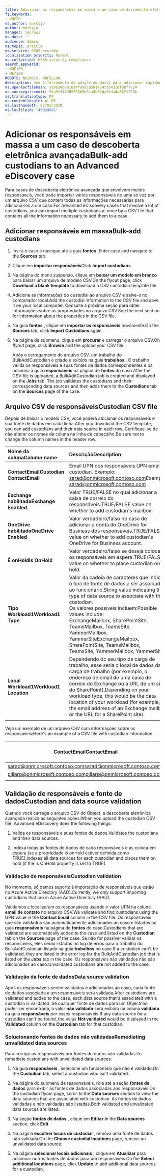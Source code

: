 ```yaml
---
title: Adicionar os responsáveis em massa a um caso de descoberta eletrônica avançada
f1.keywords:
- NOCSH
ms.author: markjjo
author: markjjo
manager: laurawi
ms.date: ''
audience: Admin
ms.topic: article
ms.service: O365-seccomp
localization_priority: Normal
ms.collection: M365-security-compliance
search.appverid:
- MOE150
- MET150
ROBOTS: NOINDEX, NOFOLLOW
description: Use a ferramenta de adição em massa para adicionar rapidamente vários responsáveis e suas fontes de dados associadas a um caso na descoberta eletrônica avançada.
ms.openlocfilehash: ab9626be01814fa95a959141433b431df9bf7724
ms.sourcegitcommit: 51a9f34796535309b8ca8b52da92da0a3621327b
ms.translationtype: MT
ms.contentlocale: pt-BR
ms.lasthandoff: 07/02/2020
ms.locfileid: "45024661"
---
```

# <a name="bulk-add-custodians-to-an-advanced-ediscovery-case"></a><span data-ttu-id="16612-103">Adicionar os responsáveis em massa a um caso de descoberta eletrônica avançada</span><span class="sxs-lookup"><span data-stu-id="16612-103">Bulk-add custodians to an Advanced eDiscovery case</span></span>

<span data-ttu-id="16612-104">Para casos de descoberta eletrônica avançada que envolvem muitos responsáveis, você pode importar vários responsáveis de uma só vez por um arquivo CSV que contém todas as informações necessárias para adicioná-los a um caso.</span><span class="sxs-lookup"><span data-stu-id="16612-104">For Advanced eDiscovery cases that involve a lot of custodians, you can import multiple custodians at once by a CSV file that contains all the information necessary to add them to a case.</span></span>

## <a name="bulk-add-custodians"></a><span data-ttu-id="16612-105">Adicionar responsáveis em massa</span><span class="sxs-lookup"><span data-stu-id="16612-105">Bulk-add custodians</span></span>

1. <span data-ttu-id="16612-106">Insira o caso e navegue até a guia **fontes** .</span><span class="sxs-lookup"><span data-stu-id="16612-106">Enter case and navigate to the **Sources** tab.</span></span>

2. <span data-ttu-id="16612-107">Clique em **importar responsáveis**</span><span class="sxs-lookup"><span data-stu-id="16612-107">Click **Import custodians**</span></span>

3. <span data-ttu-id="16612-108">Na página do menu suspenso, clique em **baixar um modelo em branco** para baixar um arquivo de modelo CSV.</span><span class="sxs-lookup"><span data-stu-id="16612-108">On the flyout page, click **Download a blank template** to download a CSV custodian template file.</span></span>

4. <span data-ttu-id="16612-109">Adicione as informações do custodial ao arquivo CSV e salve-o no computador local.</span><span class="sxs-lookup"><span data-stu-id="16612-109">Add the custodial information to the CSV file and save it on your local computer.</span></span> <span data-ttu-id="16612-110">Consulte a próxima seção para obter informações sobre as propriedades no arquivo CSV.</span><span class="sxs-lookup"><span data-stu-id="16612-110">See the next section for information about the properties in the CSV file.</span></span>

5. <span data-ttu-id="16612-111">Na guia **fontes** , clique em **importar os responsáveis** novamente.</span><span class="sxs-lookup"><span data-stu-id="16612-111">On the **Sources** tab, click **Import Custodians** again.</span></span>

6. <span data-ttu-id="16612-112">Na página de submenu, clique em **procurar** e carregar o arquivo CSV.</span><span class="sxs-lookup"><span data-stu-id="16612-112">On flyout page, click **Browse** and the upload your CSV file.</span></span>

   <span data-ttu-id="16612-113">Após o carregamento do arquivo CSV, um trabalho do BulkAddCustodian é criado e exibido na guia **trabalhos** . O trabalho valida os responsáveis e suas fontes de dados correspondentes e os adiciona à guia **responsáveis** na página de **fontes** do caso.</span><span class="sxs-lookup"><span data-stu-id="16612-113">After the CSV file is uploaded, a BulkAddCustodian job is created and displayed on the **Jobs** tab. The job validates the custodians and their corresponding data sources and then adds them to the **Custodians** tab on the **Sources** page of the case.</span></span>

## <a name="custodian-csv-file"></a><span data-ttu-id="16612-114">Arquivo CSV de responsáveis</span><span class="sxs-lookup"><span data-stu-id="16612-114">Custodian CSV file</span></span>

<span data-ttu-id="16612-115">Depois de baixar o modelo CSV, você poderá adicionar os responsáveis e sua fonte de dados em cada linha.</span><span class="sxs-lookup"><span data-stu-id="16612-115">After you download the CSV template, you can add custodians and their data source in each row.</span></span> <span data-ttu-id="16612-116">Certifique-se de não alterar os nomes de coluna na linha de cabeçalho.</span><span class="sxs-lookup"><span data-stu-id="16612-116">Be sure not to change the column names in the header row.</span></span>

| <span data-ttu-id="16612-117">Nome da coluna</span><span class="sxs-lookup"><span data-stu-id="16612-117">Column name</span></span>|<span data-ttu-id="16612-118">Descrição</span><span class="sxs-lookup"><span data-stu-id="16612-118">Description</span></span>|
|:------- |:------------------------------------------------------------|
|<span data-ttu-id="16612-119">**ContactEmail**</span><span class="sxs-lookup"><span data-stu-id="16612-119">**Custodian ContactEmail**</span></span>     | <span data-ttu-id="16612-120">Email UPN dos responsáveis.</span><span class="sxs-lookup"><span data-stu-id="16612-120">UPN email of custodian.</span></span> <span data-ttu-id="16612-121">Exemplo: sarad@onmicrosoft.contoso.com</span><span class="sxs-lookup"><span data-stu-id="16612-121">Example: sarad@onmicrosoft.contoso.com</span></span>           |
|<span data-ttu-id="16612-122">**Exchange habilitado**</span><span class="sxs-lookup"><span data-stu-id="16612-122">**Exchange Enabled**</span></span> | <span data-ttu-id="16612-123">Valor TRUE/FALSE no qual adicionar a caixa de correio do responsáveis.</span><span class="sxs-lookup"><span data-stu-id="16612-123">TRUE/FALSE value on whether to add custodian's mailbox.</span></span>      |
|<span data-ttu-id="16612-124">**OneDrive habilitado**</span><span class="sxs-lookup"><span data-stu-id="16612-124">**OneDrive Enabled**</span></span> | <span data-ttu-id="16612-125">Valor verdadeiro/falso no caso de adicionar a conta do OneDrive for Business dos responsáveis.</span><span class="sxs-lookup"><span data-stu-id="16612-125">TRUE/FALSE value on whether to add custodian's OneDrive for Business account.</span></span> |
|<span data-ttu-id="16612-126">**É onHold**</span><span class="sxs-lookup"><span data-stu-id="16612-126">**Is OnHold**</span></span>        | <span data-ttu-id="16612-127">Valor verdadeiro/falso se deseja colocar os responsáveis em espera.</span><span class="sxs-lookup"><span data-stu-id="16612-127">TRUE/FALSE value on whether to place custodian on hold.</span></span>       |
|<span data-ttu-id="16612-128">**Tipo Workload1**</span><span class="sxs-lookup"><span data-stu-id="16612-128">**Workload1 Type**</span></span>         | <span data-ttu-id="16612-129">Valor da cadeia de caracteres que indica o tipo de fonte de dados a ser associado ao funcionário.</span><span class="sxs-lookup"><span data-stu-id="16612-129">String value indicating the type of data source to associate with the custodian.</span></span> <br /><span data-ttu-id="16612-130">Os valores possíveis incluem:</span><span class="sxs-lookup"><span data-stu-id="16612-130">Possible values include:</span></span> <br /><span data-ttu-id="16612-131">ExchangeMailbox, SharePointSite, TeamsMailbox, TeamsSite, YammerMailbox, YammerSite</span><span class="sxs-lookup"><span data-stu-id="16612-131">ExchangeMailbox, SharePointSite, TeamsMailbox, TeamsSite, YammerMailbox, YammerSite</span></span> |
|<span data-ttu-id="16612-132">**Local Workload1**</span><span class="sxs-lookup"><span data-stu-id="16612-132">**Workload1 Location**</span></span>     | <span data-ttu-id="16612-133">Dependendo do seu tipo de carga de trabalho, esse seria o local de dados da carga de trabalho (por exemplo, o endereço de email de uma caixa de correio do Exchange ou a URL de um site do SharePoint).</span><span class="sxs-lookup"><span data-stu-id="16612-133">Depending on your workload type, this would be the data location of your workload (for example, the email address of an Exchange mailbox or the URL for a SharePoint site).</span></span> |
|||

<span data-ttu-id="16612-134">Veja um exemplo de um arquivo CSV com informações sobre os responsáveis:</span><span class="sxs-lookup"><span data-stu-id="16612-134">Here's an example of a CSV file with custodian information:</span></span>  

| <span data-ttu-id="16612-135">ContactEmail</span><span class="sxs-lookup"><span data-stu-id="16612-135">ContactEmail</span></span>      | <span data-ttu-id="16612-136">Exchange habilitado</span><span class="sxs-lookup"><span data-stu-id="16612-136">Exchange Enabled</span></span> | <span data-ttu-id="16612-137">OneDrive habilitado</span><span class="sxs-lookup"><span data-stu-id="16612-137">OneDrive Enabled</span></span> | <span data-ttu-id="16612-138">É onHold</span><span class="sxs-lookup"><span data-stu-id="16612-138">Is OnHold</span></span> | <span data-ttu-id="16612-139">Tipo Workload1</span><span class="sxs-lookup"><span data-stu-id="16612-139">Workload1 Type</span></span> | <span data-ttu-id="16612-140">Local Workload1</span><span class="sxs-lookup"><span data-stu-id="16612-140">Workload1 Location</span></span>             |
| ----------------- | ---------------- | ---------------- | --------- | -------------- | ------------------------------ |
|<span data-ttu-id="16612-141">sarad@onmicrosoft.contoso.com</span><span class="sxs-lookup"><span data-stu-id="16612-141">sarad@onmicrosoft.contoso.com</span></span> | <span data-ttu-id="16612-142">TRUE</span><span class="sxs-lookup"><span data-stu-id="16612-142">TRUE</span></span>             | <span data-ttu-id="16612-143">TRUE</span><span class="sxs-lookup"><span data-stu-id="16612-143">TRUE</span></span>             | <span data-ttu-id="16612-144">TRUE</span><span class="sxs-lookup"><span data-stu-id="16612-144">TRUE</span></span>      | <span data-ttu-id="16612-145">SharePointSite</span><span class="sxs-lookup"><span data-stu-id="16612-145">SharePointSite</span></span> | https://contoso.sharepoint.com |
|<span data-ttu-id="16612-146">pillarp@onmicrosoft.contoso.com</span><span class="sxs-lookup"><span data-stu-id="16612-146">pillarp@onmicrosoft.contoso.com</span></span> | <span data-ttu-id="16612-147">TRUE</span><span class="sxs-lookup"><span data-stu-id="16612-147">TRUE</span></span>             | <span data-ttu-id="16612-148">TRUE</span><span class="sxs-lookup"><span data-stu-id="16612-148">TRUE</span></span>             | <span data-ttu-id="16612-149">TRUE</span><span class="sxs-lookup"><span data-stu-id="16612-149">TRUE</span></span>      | |  |
||||||

## <a name="custodian-and-data-source-validation"></a><span data-ttu-id="16612-150">Validação de responsáveis e fonte de dados</span><span class="sxs-lookup"><span data-stu-id="16612-150">Custodian and data source validation</span></span>

<span data-ttu-id="16612-151">Quando você carrega o arquivo CSV do Object, a descoberta eletrônica avançada realiza as seguintes ações:</span><span class="sxs-lookup"><span data-stu-id="16612-151">When you upload the custodian CSV file, Advanced eDiscovery does the following things:</span></span>

1. <span data-ttu-id="16612-152">Valida os responsáveis e suas fontes de dados.</span><span class="sxs-lookup"><span data-stu-id="16612-152">Validates the custodians and their data sources.</span></span> 

2. <span data-ttu-id="16612-153">Indexa todas as fontes de dados de cada responsáveis e as coloca em espera (se a propriedade is onHold estiver definida como TRUE).</span><span class="sxs-lookup"><span data-stu-id="16612-153">Indexes all data sources for each custodian and places them on hold (if the Is OnHold property is set to TRUE).</span></span>

### <a name="custodian-validation"></a><span data-ttu-id="16612-154">Validação de responsáveis</span><span class="sxs-lookup"><span data-stu-id="16612-154">Custodian validation</span></span>

<span data-ttu-id="16612-155">No momento, só damos suporte à importação de responsáveis que estão no Azure Active Directory (AAD).</span><span class="sxs-lookup"><span data-stu-id="16612-155">Currently, we only support importing custodians that are in Azure Active Directory (AAD).</span></span>

<span data-ttu-id="16612-156">Validamos e localizaram os responsáveis usando o valor UPN na coluna **email de contato** no arquivo CSV.</span><span class="sxs-lookup"><span data-stu-id="16612-156">We validate and find custodians using the UPN value in the **Contact Email** column in the CSV file.</span></span> <span data-ttu-id="16612-157">Os responsáveis que são validados são automaticamente adicionados ao caso e listados na guia **responsáveis** na página de **fontes** do caso.</span><span class="sxs-lookup"><span data-stu-id="16612-157">Custodians that are validated are automatically added to the case and listed on the **Custodian** tab on the **Sources** page of the case.</span></span> <span data-ttu-id="16612-158">Se não for possível validar os responsáveis, eles serão listados no log de erros para o trabalho do BulkAddCustodian listado na guia **trabalhos** no caso.</span><span class="sxs-lookup"><span data-stu-id="16612-158">If a custodian can't be validated, they are listed in the error log for the BulkAddCustodian job that is listed on the **Jobs** tab in the case.</span></span> <span data-ttu-id="16612-159">Os responsáveis não validados não são adicionados ao caso.</span><span class="sxs-lookup"><span data-stu-id="16612-159">Unvalidated custodians are not added to the case.</span></span>

### <a name="data-source-validation"></a><span data-ttu-id="16612-160">Validação da fonte de dados</span><span class="sxs-lookup"><span data-stu-id="16612-160">Data source validation</span></span>

<span data-ttu-id="16612-161">Após os responsáveis serem validados e adicionados ao caso, cada fonte de dados associada a um responsáveis será validada.</span><span class="sxs-lookup"><span data-stu-id="16612-161">After custodians are validated and added to the case, each data source that's associated with a custodian is validated.</span></span> <span data-ttu-id="16612-162">Se qualquer fonte de dados para um Objectnão puder ser encontrada, o valor **não validado** será exibido na coluna **validada** na guia **responsáveis** por esses responsáveis.</span><span class="sxs-lookup"><span data-stu-id="16612-162">If any data source for a custodian can't be found, the value **Not validated** would be displayed in the **Validated** column on the **Custodian** tab for that custodian.</span></span>

### <a name="remediating-unvalidated-data-sources"></a><span data-ttu-id="16612-163">Solucionando fontes de dados não validadas</span><span class="sxs-lookup"><span data-stu-id="16612-163">Remediating unvalidated data sources</span></span>

<span data-ttu-id="16612-164">Para corrigir os responsáveis por fontes de dados não validadas:</span><span class="sxs-lookup"><span data-stu-id="16612-164">To remediate custodians with unvalidated data sources:</span></span> 

1. <span data-ttu-id="16612-165">Na guia **responsáveis** , selecione um funcionário que não é validado.</span><span class="sxs-lookup"><span data-stu-id="16612-165">On the **Custodian** tab, select a custodian who isn't validated.</span></span>

2. <span data-ttu-id="16612-166">Na página do submenu de responsáveis, role até a seção **fontes de dados** para exibir as fontes de dados associadas aos responsáveis.</span><span class="sxs-lookup"><span data-stu-id="16612-166">On the custodian flyout page, scroll to the **Data sources** section to view the data sources that are associated with custodian.</span></span> <span data-ttu-id="16612-167">As fontes de dados validadas e não validadas são listadas.</span><span class="sxs-lookup"><span data-stu-id="16612-167">Both validated and unvalidated data sources are listed.</span></span>

3. <span data-ttu-id="16612-168">Na seção **fontes de dados** , clique em **Editar**.</span><span class="sxs-lookup"><span data-stu-id="16612-168">In the **Data sources** section, click **Edit**.</span></span>

4. <span data-ttu-id="16612-169">Na página **escolher locais de custodial** , remova uma fonte de dados não validada.</span><span class="sxs-lookup"><span data-stu-id="16612-169">On the **Choose custodial locations** page, remove an unvalidated data source.</span></span>

5. <span data-ttu-id="16612-170">Na página **selecionar locais adicionais** , clique em **Atualizar** para adicionar outras fontes de dados para um responsáveis.</span><span class="sxs-lookup"><span data-stu-id="16612-170">On the **Select additional locations** page, click **Update** to add additional data sources for a custodian.</span></span>

